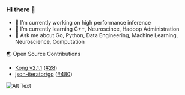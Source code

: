 ### Hi there 👋

- 🔭 I’m currently working on high performance inference
- 🌱 I’m currently learning C++, Neuroscince, Hadoop Administration
- 💬 Ask me about Go, Python, Data Engineering, Machine Learning, Neuroscience, Computation

🌏 Open Source Contributions

- [Kong v2.1.1](https://github.com/Kong/kong) ([#28](https://github.com/Kong/lua-multipart/pull/28))
- [json-iterator/go](https://github.com/json-iterator/go) ([#480](https://github.com/json-iterator/go/pull/480))

![Alt Text](https://media.giphy.com/media/vFKqnCdLPNOKc/giphy.gif)
